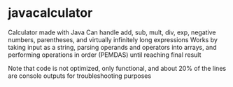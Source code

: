 # javacalculator
Calculator made with Java
Can handle add, sub, mult, div, exp, negative numbers, parentheses, and virtually infinitely long expressions
Works by taking input as a string, parsing operands and operators into arrays, and performing operations in order (PEMDAS) until reaching final result

Note that code is not optimized, only functional, and about 20% of the lines are console outputs for troubleshooting purposes

